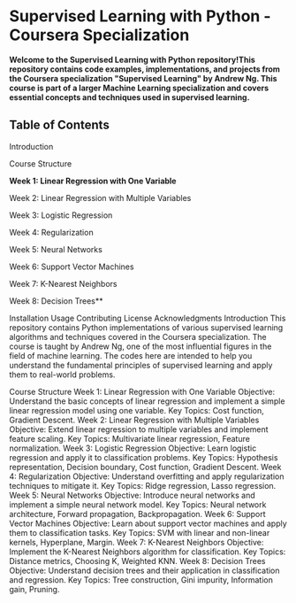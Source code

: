 # Supervised Learning with Python - Coursera Specialization

**Welcome to the Supervised Learning with Python repository!This repository contains code examples, implementations, and projects from the Coursera specialization "Supervised Learning" by Andrew Ng. This course is part of a larger Machine Learning specialization and covers essential concepts and techniques used in supervised learning.**

## Table of Contents
Introduction

Course Structure

**Week 1: Linear Regression with One Variable**

Week 2: Linear Regression with Multiple Variables 

Week 3: Logistic Regression

Week 4: Regularization

Week 5: Neural Networks

Week 6: Support Vector Machines

Week 7: K-Nearest Neighbors

Week 8: Decision Trees**

Installation
Usage
Contributing
License
Acknowledgments
Introduction
This repository contains Python implementations of various supervised learning algorithms and techniques covered in the Coursera specialization. The course is taught by Andrew Ng, one of the most influential figures in the field of machine learning. The codes here are intended to help you understand the fundamental principles of supervised learning and apply them to real-world problems.

Course Structure
Week 1: Linear Regression with One Variable
Objective: Understand the basic concepts of linear regression and implement a simple linear regression model using one variable.
Key Topics: Cost function, Gradient Descent.
Week 2: Linear Regression with Multiple Variables
Objective: Extend linear regression to multiple variables and implement feature scaling.
Key Topics: Multivariate linear regression, Feature normalization.
Week 3: Logistic Regression
Objective: Learn logistic regression and apply it to classification problems.
Key Topics: Hypothesis representation, Decision boundary, Cost function, Gradient Descent.
Week 4: Regularization
Objective: Understand overfitting and apply regularization techniques to mitigate it.
Key Topics: Ridge regression, Lasso regression.
Week 5: Neural Networks
Objective: Introduce neural networks and implement a simple neural network model.
Key Topics: Neural network architecture, Forward propagation, Backpropagation.
Week 6: Support Vector Machines
Objective: Learn about support vector machines and apply them to classification tasks.
Key Topics: SVM with linear and non-linear kernels, Hyperplane, Margin.
Week 7: K-Nearest Neighbors
Objective: Implement the K-Nearest Neighbors algorithm for classification.
Key Topics: Distance metrics, Choosing K, Weighted KNN.
Week 8: Decision Trees
Objective: Understand decision trees and their application in classification and regression.
Key Topics: Tree construction, Gini impurity, Information gain, Pruning.

